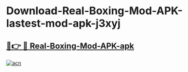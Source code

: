 # Download-Real-Boxing-Mod-APK-lastest-mod-apk-j3xyj

<h2><a href="https://apkcomod.com?title=Real-Boxing-Mod-APK">🔗👉 🔴 Real-Boxing-Mod-APK-apk </a></h2>

[![acn](https://github.com/user-attachments/assets/0f9c940e-d8b0-45ae-aac7-cd30a18b3e1c)](https://apkcomod.com?title=Real-Boxing-Mod-APK)
